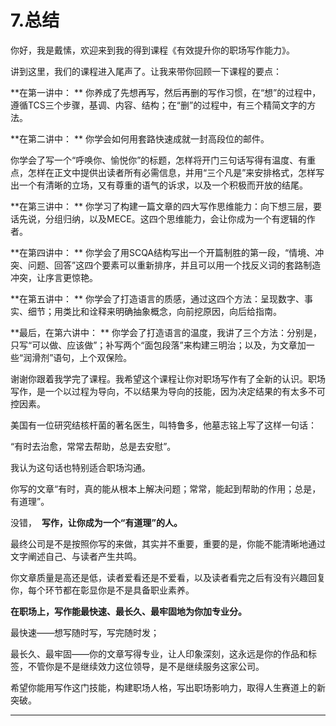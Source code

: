 # 7.总结

你好，我是戴愫，欢迎来到我的得到课程《有效提升你的职场写作能力》。

讲到这里，我们的课程进入尾声了。让我来带你回顾一下课程的要点：

 **在第一讲中： ** 你养成了先想再写，然后再删的写作习惯，在“想”的过程中，遵循TCS三个步骤，基调、内容、结构；在“删”的过程中，有三个精简文字的方法。

 **在第二讲中： ** 你学会如何用套路快速成就一封高段位的邮件。

你学会了写一个“呼唤你、愉悦你”的标题，怎样将开门三句话写得有温度、有重点，怎样在正文中提供出读者所有必需信息，并用“三个凡是”来安排格式，怎样写出一个有清晰的立场，又有尊重的语气的诉求，以及一个积极而开放的结尾。

 **在第三讲中： ** 你学习了构建一篇文章的四大写作思维能力：向下想三层，要话先说，分组归纳，以及MECE。这四个思维能力，会让你成为一个有逻辑的作者。

 **在第四讲中： ** 你学会了用SCQA结构写出一个开篇制胜的第一段，“情境、冲突、问题、回答”这四个要素可以重新排序，并且可以用一个找反义词的套路制造冲突，让序言更惊艳。

 **在第五讲中： ** 你学会了打造语言的质感，通过这四个方法：呈现数字、事实、细节；用类比和诠释来明确抽象概念，向前挖原因，向后给指南。

 **最后，在第六讲中： ** 你学会了打造语言的温度，我讲了三个方法：分别是，只写“可以做、应该做”；补写两个“面包段落”来构建三明治；以及，为文章加一些“润滑剂”语句，上个双保险。

谢谢你跟着我学完了课程。我希望这个课程让你对职场写作有了全新的认识。职场写作，是一个以过程为导向，不以结果为导向的技能，因为决定结果的有太多不可控因素。

美国有一位研究结核杆菌的著名医生，叫特鲁多，他墓志铭上写了这样一句话：

“有时去治愈，常常去帮助，总是去安慰”。

我认为这句话也特别适合职场沟通。

你写的文章“有时，真的能从根本上解决问题；常常，能起到帮助的作用；总是，有道理”。

没错，  **写作，让你成为一个“有道理”的人。**

最终公司是不是按照你写的来做，其实并不重要，重要的是，你能不能清晰地通过文字阐述自己、与读者产生共鸣。

你文章质量是高还是低，读者爱看还是不爱看，以及读者看完之后有没有兴趣回复你，每个环节都在彰显你是不是具备职业素养。

 **在职场上，写作能最快速、最长久、最牢固地为你加专业分。**

最快速——想写随时写，写完随时发；

最长久、最牢固——你的文章写得专业，让人印象深刻，这永远是你的作品和标签，不管你是不是继续效力这位领导，是不是继续服务这家公司。

希望你能用写作这门技能，构建职场人格，写出职场影响力，取得人生赛道上的新突破。

---
